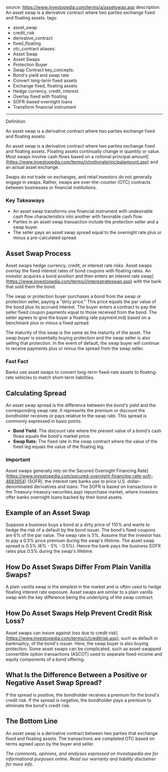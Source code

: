  
source: https://www.investopedia.com/terms/a/assetswap.asp
description: An asset swap is a derivative contract where two parties exchange fixed
  and floating assets.
tags:
  - asset_swap
  - credit_risk
  - derivative_contract
  - fixed_floating
  - otc_contract
aliases:
  - Asset Swap
  - Asset Swaps
  - Protection Buyer
  - Swap Contract
key_concepts:
  - Bond's yield and swap rate
  - Convert long-term fixed assets
  - Exchange fixed, floating assets
  - Hedge currency, credit, interest
  - Overlay fixed with floating
  - SOFR-based overnight loans
  - Transform financial instrument
---


Definition

An asset swap is a derivative contract where two parties exchange fixed and floating assets.

An asset swap is a derivative contract where two parties exchange fixed and floating assets. Floating assets continually change in quantity or value. Most swaps involve cash flows based on a notional principal amount](https://www.investopedia.com/terms/n/notionalprincipalamount.asp) and an actual asset exchange.

Swaps do not trade on exchanges, and retail investors do not generally engage in swaps. Rather, swaps are over-the-counter (OTC) contracts between businesses or financial institutions.

### Key Takeaways

- An asset swap transforms one financial instrument with undesirable cash flow characteristics into another with favorable cash flow.
- Parties in an asset swap transaction include the protection seller and a swap buyer.
- The seller pays an asset swap spread equal to the overnight rate plus or minus a pre-calculated spread.

## Asset Swap Process

Asset swaps hedge currency, credit, or interest rate risks. Asset swaps overlay the fixed interest rates of bond coupons with floating rates. An investor acquires a bond position and then enters an interest rate swap](https://www.investopedia.com/terms/i/interestrateswap.asp) with the bank that sold them the bond.

The swap or protection buyer purchases a bond from the swap or protection seller, paying a "dirty price." This price equals the par value of the bond plus its accrued interest. The buyer enters a contract to pay the seller fixed coupon payments equal to those received from the bond. The seller agrees to give the buyer a floating rate payment.md) based on a benchmark plus or minus a fixed spread.

The maturity of this swap is the same as the maturity of the asset. The swap buyer is essentially buying protection and the swap seller is also selling that protection. In the event of default, the swap buyer will continue to receive payments plus or minus the spread from the swap seller.

### Fast Fact

Banks use asset swaps to convert long-term fixed-rate assets to floating-rate vehicles to match short-term liabilities.

## Calculating Spread

An asset swap spread is the difference between the bond's yield and the corresponding swap rate. It represents the premium or discount the bondholder receives or pays relative to the swap rate. This spread is commonly expressed in basis points.  

- **Bond Yield:** The discount rate where the present value of a bond's cash flows equals the bond's market price.
- **Swap Rate:** The fixed rate in the swap contract where the value of the fixed leg equals the value of the floating leg.

### Important

Asset swaps generally rely on the Secured Overnight Financing Rate](https://www.investopedia.com/secured-overnight-financing-rate-sofr-4683954) (SOFR), the interest rate banks use to price U.S. dollar-denominated derivatives and loans. The SOFR is based on transactions in the Treasury-treasury-securities.asp) repurchase market, where investors offer banks overnight loans backed by their bond assets.

## Example of an Asset Swap

Suppose a business buys a bond at a dirty price of 110% and wants to hedge the risk of a default by the bond issuer. The bond's fixed coupons are 6% of the par value. The swap rate is 5%. Assume that the investor has to pay a 0.5% price premium during the swap's lifetime. The asset swap spread is 0.5% (6% - 5% - 0.5%). Hence the bank pays the business SOFR rates plus 0.5% during the swap's lifetime.

## How Do Asset Swaps Differ From Plain Vanilla Swaps?

A plain vanilla swap is the simplest in the market and is often used to hedge floating interest rate exposure. Asset swaps are similar to a plain vanilla swap with the key difference being the underlying of the swap contract.

## How Do Asset Swaps Help Prevent Credit Risk Loss?

Asset swaps can insure against loss due to credit risk](https://www.investopedia.com/terms/c/creditrisk.asp), such as default or bankruptcy, of the bond's issuer. Here, the swap buyer is also buying protection. Some asset swaps can be complicated, such as asset-swapped convertible option transactions (ASCOT) used to separate fixed-income and equity components of a bond offering.

## What Is the Difference Between a Positive or Negative Asset Swap Spread?

If the spread is positive, the bondholder receives a premium for the bond's credit risk. If the spread is negative, the bondholder pays a premium to eliminate the bond's credit risk.

## The Bottom Line

An asset swap is a derivative contract between two parties that exchange fixed and floating assets. The transactions are completed OTC based on terms agreed upon by the buyer and seller.

*The comments, opinions, and analyses expressed on Investopedia are for informational purposes online. Read our warranty and liability disclaimer for more info.*
